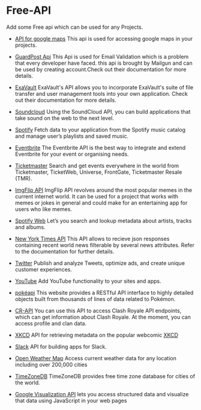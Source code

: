 # Free-API
Add some Free api which can be used for any Projects.


- [API for google maps](https://developers.google.com/maps/documentation/javascript/)
  This api is used for accessing google maps in your projects.

- [GuardPost Api](https://documentation.mailgun.com/en/latest/api-email-validation.html)
  This Api is used for Email Validation which is a problem that every developer have faced. this api is brought by Mailgun and can be    used by creating account.Check out their documentation for more details.

- [ExaVault](https://www.exavault.com/developer/api-docs)
  ExaVault's API allows you to incorporate ExaVault's suite of file transfer and user management tools into your own application. Check   out their documentation for more details.

- [Soundcloud](https://developers.soundcloud.com/docs/api/guide)
  Using the SoundCloud API, you can build applications that take sound on the web to the next level.

- [Spotify](https://developer.spotify.com/web-api/)
  Fetch data to your application from the Spotify music catalog and manage user’s playlists and saved music.

- [Eventbrite](https://www.eventbrite.com/developer/v3/)
  The Eventbrite API is the best way to integrate and extend Eventbrite for your event or organising needs.

- [Ticketmaster](https://developer.ticketmaster.com/products-and-docs/apis/getting-started/)
  Search and get events everywhere in the world from Ticketmaster, TicketWeb, Universe, FrontGate, Ticketmaster Resale (TMR).

- [ImgFlip API](https://api.imgflip.com/)
  ImgFlip API revolves around the most popular memes in the current internet world. It can be used for a project that works with memes     or jokes in general and could make for an entertaining app for users who like memes.  

- [Spotify Web](https://developer.spotify.com/web-api/)
  Let’s you search and lookup metadata about artists, tracks and albums.

- [New York Times API](https://developer.nytimes.com/)
  This API allows to recieve json responses containing recent world news filterable by several news attributes. Refer to the           documentation for further details.

- [Twitter](https://developer.twitter.com/)
  Publish and analyze Tweets, optimize ads, and create unique customer experiences.

- [YouTube](https://developers.google.com/youtube/)
  Add YouTube functionality to your sites and apps.

- [pokéapi](https://pokeapi.co/)
  This website provides a RESTful API interface to highly detailed objects built from thousands of lines of data related to Pokémon.

- [CR-API](https://docs.cr-api.com/)
  You can use this API to access Clash Royale API endpoints, which can get information about Clash Royale. At the moment, you can access   profile and clan data.

- [XKCD](https://xkcd.com/json.html)
  API for retrieving metadata on the popular webcomic [XKCD](https://xkcd.com/)

- [Slack](https://api.slack.com/)
  API for building apps for Slack.

- [Open Weather Map](https://openweathermap.org/api)
  Access current weather data for any location including over 200,000 cities

- [TimeZoneDB](https://timezonedb.com/)
  TimeZoneDB provides free time zone database for cities of the world.
  
- [Google Visualization API](https://developers.google.com/chart/interactive/docs/reference)
 lets you access structured data and visualize that data using JavaScript in your web pages

